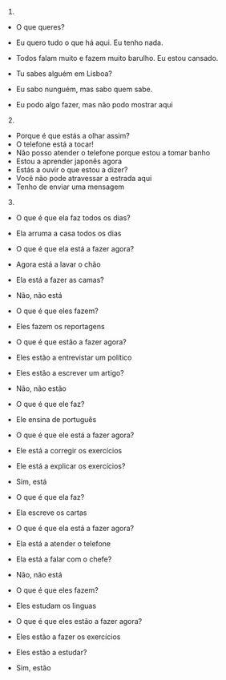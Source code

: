 1.
  - O que queres?
  - Eu quero tudo o que há aqui. Eu tenho nada.

  - Todos falam muito e fazem muito barulho. Eu estou cansado.

  - Tu sabes alguém em Lisboa?
  - Eu sabo nunguém, mas sabo quem sabe.

  - Eu podo algo fazer, mas não podo mostrar aqui

2.
  - Porque é que estás a olhar assim?
  - O telefone está a tocar!
  - Não posso atender o telefone porque estou a tomar banho
  - Estou a aprender japonês agora
  - Estás a ouvir o que estou a dizer?
  - Você não pode atravessar a estrada aqui
  - Tenho de enviar uma mensagem

3.
  - O que é que ela faz todos os dias?
  - Ela arruma a casa todos os dias
  - O que é que ela está a fazer agora?
  - Agora está a lavar o chão
  - Ela está a fazer as camas?
  - Não, não está

  - O que é que eles fazem?
  - Eles fazem os reportagens
  - O que é que estão a fazer agora?
  - Eles estão a entrevistar um político
  - Eles estão a escrever um artigo?
  - Não, não estão

  - O que é que ele faz?
  - Ele ensina de português
  - O que é que ele está a fazer agora?
  - Ele está a corregir os exercícios
  - Ele está a explicar os exercícios?
  - Sim, está

  - O que é que ela faz?
  - Ela escreve os cartas
  - O que é que ela está a fazer agora?
  - Ela está a atender o telefone
  - Ela está a falar com o chefe?
  - Não, não está

  - O que é que eles fazem?
  - Eles estudam os linguas
  - O que é que eles estão a fazer agora?
  - Eles estão a fazer os exercícios
  - Eles estão a estudar?
  - Sim, estão